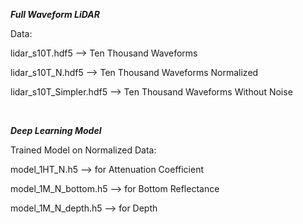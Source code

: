 ***Full Waveform LiDAR***

Data:

lidar_s10T.hdf5           -->    Ten Thousand Waveforms

lidar_s10T_N.hdf5         -->    Ten Thousand Waveforms Normalized

lidar_s10T_Simpler.hdf5   -->    Ten Thousand Waveforms Without Noise

<br>

***Deep Learning Model***

Trained Model on Normalized Data:

model_1HT_N.h5          -->  for Attenuation Coefficient 

model_1M_N_bottom.h5    -->  for Bottom Reflectance

model_1M_N_depth.h5     -->  for Depth
